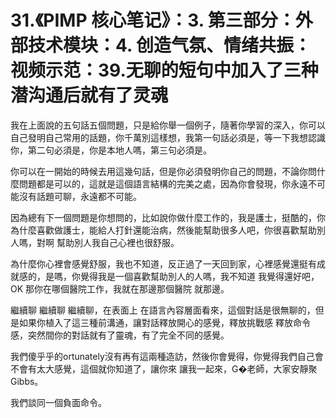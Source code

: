 # 31.《PIMP 核心笔记》：3. 第三部分：外部技术模块：4. 创造气氛、情绪共振：视频示范：39.无聊的短句中加入了三种潜沟通后就有了灵魂

我在上面說的五句話五個問題，只是給你舉一個例子，隨著你學習的深入，你可以自己發明自己常用的話題，你千萬別這樣想，我第一句話必須是，等一下我想認識你，第二句必須是，你是本地人嗎，第三句必須是。

你可以在一開始的時候去用這幾句話，但是你必須發明你自己的問題，不論你問什麼問題都是可以的，這就是這個語言結構的完美之處，因為你會發現，你永遠不可能沒有話題可聊，永遠都不可能。

因為總有下一個問題是你想問的，比如說你做什麼工作的，我是護士，挺酷的，你為什麼喜歡做護士，能給人打針還能治病，然後能幫助很多人吧，你很喜歡幫助別人嗎，對啊 幫助別人我自己心裡也很舒服。

為什麼你心裡會感覺舒服，我也不知道，反正過了一天回到家，心裡感覺還挺有成就感的，是嗎，你覺得我是一個喜歡幫助別人的人嗎，我不知道 我覺得還好吧，OK 那你在哪個醫院工作，我就在那邊那個醫院 就那邊。

繼續聊 繼續聊 繼續聊，在表面上 在語言內容層面看來，這個對話是很無聊的，但是如果你植入了這三種前溝通，讓對話釋放開心的感覺，釋放挑戰感 釋放命令感，突然間你的對話就有了靈魂，有了完全不同的感覺。

我們傻乎乎的ortunately沒有再有這兩種造訪，然後你會覺得，你覺得我們自己會不會有太大感覺，這個就你知道了，讓你來 讓我一起來，G�老師，大家安靜聚 Gibbs。

我們談同一個負面命令。